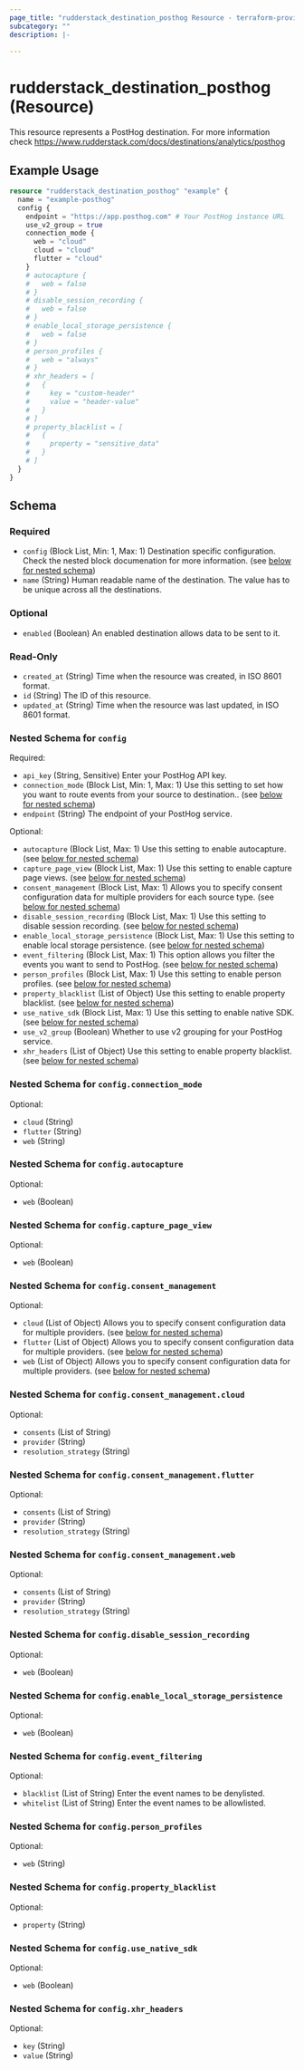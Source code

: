 ```yaml
---
page_title: "rudderstack_destination_posthog Resource - terraform-provider-rudderstack"
subcategory: ""
description: |-
  
---
```


# rudderstack_destination_posthog (Resource)

This resource represents a PostHog destination. For more information check 
https://www.rudderstack.com/docs/destinations/analytics/posthog

## Example Usage

```terraform
resource "rudderstack_destination_posthog" "example" {
  name = "example-posthog"
  config {
    endpoint = "https://app.posthog.com" # Your PostHog instance URL
    use_v2_group = true
    connection_mode {
      web = "cloud"
      cloud = "cloud"
      flutter = "cloud"
    }
    # autocapture {
    #   web = false
    # }
    # disable_session_recording {
    #   web = false
    # }
    # enable_local_storage_persistence {
    #   web = false
    # }
    # person_profiles {
    #   web = "always"
    # }
    # xhr_headers = [
    #   {
    #     key = "custom-header"
    #     value = "header-value"
    #   }
    # ]
    # property_blacklist = [
    #   {
    #     property = "sensitive_data"
    #   }
    # ]
  }
}
```

<!-- schema generated by tfplugindocs -->
## Schema

### Required

- `config` (Block List, Min: 1, Max: 1) Destination specific configuration. Check the nested block documenation for more information. (see [below for nested schema](#nestedblock--config))
- `name` (String) Human readable name of the destination. The value has to be unique across all the destinations.

### Optional

- `enabled` (Boolean) An enabled destination allows data to be sent to it.

### Read-Only

- `created_at` (String) Time when the resource was created, in ISO 8601 format.
- `id` (String) The ID of this resource.
- `updated_at` (String) Time when the resource was last updated, in ISO 8601 format.

<a id="nestedblock--config"></a>
### Nested Schema for `config`

Required:

- `api_key` (String, Sensitive) Enter your PostHog API key.
- `connection_mode` (Block List, Min: 1, Max: 1) Use this setting to set how you want to route events from your source to destination.. (see [below for nested schema](#nestedblock--config--connection_mode))
- `endpoint` (String) The endpoint of your PostHog service.

Optional:

- `autocapture` (Block List, Max: 1) Use this setting to enable autocapture. (see [below for nested schema](#nestedblock--config--autocapture))
- `capture_page_view` (Block List, Max: 1) Use this setting to enable capture page views. (see [below for nested schema](#nestedblock--config--capture_page_view))
- `consent_management` (Block List, Max: 1) Allows you to specify consent configuration data for multiple providers for each source type. (see [below for nested schema](#nestedblock--config--consent_management))
- `disable_session_recording` (Block List, Max: 1) Use this setting to disable session recording. (see [below for nested schema](#nestedblock--config--disable_session_recording))
- `enable_local_storage_persistence` (Block List, Max: 1) Use this setting to enable local storage persistence. (see [below for nested schema](#nestedblock--config--enable_local_storage_persistence))
- `event_filtering` (Block List, Max: 1) This option allows you filter the events you want to send to PostHog. (see [below for nested schema](#nestedblock--config--event_filtering))
- `person_profiles` (Block List, Max: 1) Use this setting to enable person profiles. (see [below for nested schema](#nestedblock--config--person_profiles))
- `property_blacklist` (List of Object) Use this setting to enable property blacklist. (see [below for nested schema](#nestedatt--config--property_blacklist))
- `use_native_sdk` (Block List, Max: 1) Use this setting to enable native SDK. (see [below for nested schema](#nestedblock--config--use_native_sdk))
- `use_v2_group` (Boolean) Whether to use v2 grouping for your PostHog service.
- `xhr_headers` (List of Object) Use this setting to enable property blacklist. (see [below for nested schema](#nestedatt--config--xhr_headers))

<a id="nestedblock--config--connection_mode"></a>
### Nested Schema for `config.connection_mode`

Optional:

- `cloud` (String)
- `flutter` (String)
- `web` (String)


<a id="nestedblock--config--autocapture"></a>
### Nested Schema for `config.autocapture`

Optional:

- `web` (Boolean)


<a id="nestedblock--config--capture_page_view"></a>
### Nested Schema for `config.capture_page_view`

Optional:

- `web` (Boolean)


<a id="nestedblock--config--consent_management"></a>
### Nested Schema for `config.consent_management`

Optional:

- `cloud` (List of Object) Allows you to specify consent configuration data for multiple providers. (see [below for nested schema](#nestedatt--config--consent_management--cloud))
- `flutter` (List of Object) Allows you to specify consent configuration data for multiple providers. (see [below for nested schema](#nestedatt--config--consent_management--flutter))
- `web` (List of Object) Allows you to specify consent configuration data for multiple providers. (see [below for nested schema](#nestedatt--config--consent_management--web))

<a id="nestedatt--config--consent_management--cloud"></a>
### Nested Schema for `config.consent_management.cloud`

Optional:

- `consents` (List of String)
- `provider` (String)
- `resolution_strategy` (String)


<a id="nestedatt--config--consent_management--flutter"></a>
### Nested Schema for `config.consent_management.flutter`

Optional:

- `consents` (List of String)
- `provider` (String)
- `resolution_strategy` (String)


<a id="nestedatt--config--consent_management--web"></a>
### Nested Schema for `config.consent_management.web`

Optional:

- `consents` (List of String)
- `provider` (String)
- `resolution_strategy` (String)



<a id="nestedblock--config--disable_session_recording"></a>
### Nested Schema for `config.disable_session_recording`

Optional:

- `web` (Boolean)


<a id="nestedblock--config--enable_local_storage_persistence"></a>
### Nested Schema for `config.enable_local_storage_persistence`

Optional:

- `web` (Boolean)


<a id="nestedblock--config--event_filtering"></a>
### Nested Schema for `config.event_filtering`

Optional:

- `blacklist` (List of String) Enter the event names to be denylisted.
- `whitelist` (List of String) Enter the event names to be allowlisted.


<a id="nestedblock--config--person_profiles"></a>
### Nested Schema for `config.person_profiles`

Optional:

- `web` (String)


<a id="nestedatt--config--property_blacklist"></a>
### Nested Schema for `config.property_blacklist`

Optional:

- `property` (String)


<a id="nestedblock--config--use_native_sdk"></a>
### Nested Schema for `config.use_native_sdk`

Optional:

- `web` (Boolean)


<a id="nestedatt--config--xhr_headers"></a>
### Nested Schema for `config.xhr_headers`

Optional:

- `key` (String)
- `value` (String)
